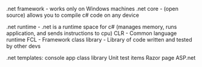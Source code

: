 .net framework - works only on Windows machines
.net core - (open source) allows you to compile c# code on any device

.net runtime - 
.net is a runtime space for c# (manages memory, runs application, and sends instructions to cpu)
CLR - Common language runtime
FCL - Framework class library - Library of code written and tested by other devs


.net templates:
console app
class library
Unit test items
Razor page
ASP.net

